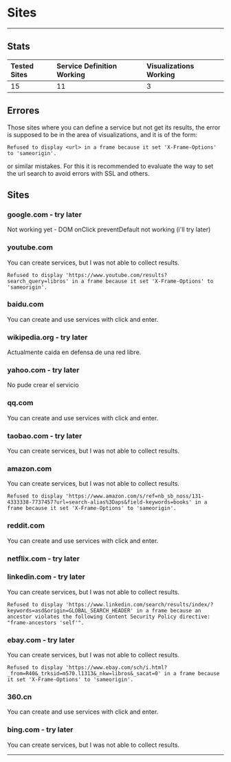 # Sites

* * *

## Stats

| Tested Sites | Service Definition Working | Visualizations Working |
| :----------- | :------------------------- | :--------------------- |
| 15           | 11                         | 3                      |

## Errores

Those sites where you can define a service but not get its results, the error
is supposed to be in the area of visualizations, and it is of the form:

    Refused to display <url> in a frame because it set 'X-Frame-Options' to 'sameorigin'.

or similar mistakes. For this it is recommended to evaluate the way to set
the url search to avoid errors with SSL and others.

## Sites

### google.com - try later

Not working yet - DOM onClick preventDefault not working (i'll try later)

### youtube.com

You can create services, but I was not able to collect results.

    Refused to display 'https://www.youtube.com/results?search_query=libros' in a frame because it set 'X-Frame-Options' to 'sameorigin'.

### baidu.com

You can create and use services with click and enter.

### wikipedia.org - try later

Actualmente caida en defensa de una red libre.

### yahoo.com - try later

No pude crear el servicio

### qq.com

You can create and use services with click and enter.

### taobao.com - try later

You can create services, but I was not able to collect results.

### amazon.com

You can create services, but I was not able to collect results.

    Refused to display 'https://www.amazon.com/s/ref=nb_sb_noss/131-4333338-7737457?url=search-alias%3Daps&field-keywords=books' in a frame because it set 'X-Frame-Options' to 'sameorigin'.

### reddit.com

You can create and use services with click and enter.

### netflix.com - try later

### linkedin.com - try later

You can create services, but I was not able to collect results.

    Refused to display 'https://www.linkedin.com/search/results/index/?keywords=asd&origin=GLOBAL_SEARCH_HEADER' in a frame because an ancestor violates the following Content Security Policy directive: "frame-ancestors 'self'".

### ebay.com - try later

You can create services, but I was not able to collect results.

    Refused to display 'https://www.ebay.com/sch/i.html?_from=R40&_trksid=m570.l1313&_nkw=libros&_sacat=0' in a frame because it set 'X-Frame-Options' to 'sameorigin'.

### 360.cn

You can create and use services with click and enter.

### bing.com - try later

You can create services, but I was not able to collect results.

* * *
